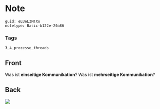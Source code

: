 # Note
```
guid: eLUeL3M!Xo
notetype: Basic-b122e-20a86
```

### Tags
```
3_4_prozesse_threads
```

## Front
Was ist <b>einseitige Kommunikation</b>? Was ist <b>mehrseitige
Kommunikation</b>?

## Back
<img src="paste-cd551b1a5f002c50d0fa219cdd76a6ff4db80928.jpg">
